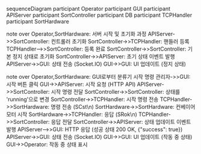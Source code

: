sequenceDiagram
   participant Operator
   participant GUI
   participant APIServer
   participant SortController
   participant DB
   participant TCPHandler
   participant SortHardware

   note over Operator,SortHardware: 서버 시작 및 초기화 과정
   APIServer->>SortController: 컨트롤러 초기화
   SortController->>TCPHandler: 핸들러 등록
   TCPHandler-->>SortController: 등록 완료
   SortController->>SortController: 기본 정지 상태로 초기화
   SortController->>APIServer: 초기 상태 이벤트 발행
   APIServer->>GUI: 상태 전송 (Socket.IO)
   GUI->>GUI: UI 업데이트 (정지 상태)
   
   note over Operator,SortHardware: GUI로부터 분류기 시작 명령
   관리자->>GUI: 시작 버튼 클릭
   GUI->>APIServer: 시작 요청 (HTTP API)
   APIServer->>SortController: 시작 명령 전달
   SortController->>SortController: 상태를 'running'으로 변경
   SortController->>TCPHandler: 시작 명령 전송
   TCPHandler->>SortHardware: 명령 전송 (SCst\n)
   SortHardware->>SortHardware: 컨베이어 모터 시작
   SortHardware->>TCPHandler: 응답 (SRok\n)
   TCPHandler->>SortController: 응답 전달
   SortController->>APIServer: 상태 업데이트 이벤트 발행
   APIServer-->>GUI: HTTP 응답 (성공 상태 200 OK, {"success": true})
   APIServer->>GUI: 상태 전송 (Socket.IO)
   GUI->>GUI: UI 업데이트 (작동 중 상태)
   GUI->>Operator: 작동 중 상태 표시